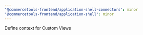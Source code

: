 ```yaml
---
'@commercetools-frontend/application-shell-connectors': minor
'@commercetools-frontend/application-shell': minor
---
```


Define context for Custom Views
